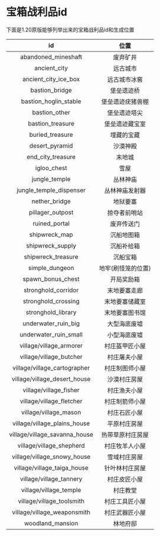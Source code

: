 # 宝箱战利品id
下面是1.20原版能够列举出来的宝箱战利品id和生成位置

|                id                |        位置      |
| :------------------------------: | :--------------: |          
|        abandoned_mineshaft       |     废弃矿井     |
|            ancient_city          |     远古城市     |
|        ancient_city_ice_box      |   远古城市冰窖   |
|          bastion_bridge          |    堡垒遗迹桥    |
|      bastion_hoglin_stable       | 堡垒遗迹疣猪兽棚  |
|           bastion_other          |    堡垒遗迹塔尖   |
|          bastion_treasure        |  堡垒遗迹藏宝室   |
|          buried_treasure         |     埋藏的宝藏    |
|          desert_pyramid          |     沙漠神殿      |
|         end_city_treasure        |       末地城      |
|            igloo_chest           |       雪屋        | 
|           jungle_temple          |      丛林神庙     |
|      jungle_temple_dispenser     |     丛林神庙发射器 |
|          nether_bridge           |      地狱要塞      |
|         pillager_outpost         |     掠夺者前哨站   |
|           ruined_portal          |      废弃传送门    |
|           shipwreck_map          |      沉船地图箱    |
|          shipwreck_supply        |      沉船补给箱    |
|         shipwreck_treasure       |       沉船宝箱     |
|           simple_dungeon         |  地牢(刷怪笼的位置) |
|         spawn_bonus_chest        |     开局奖励箱     |
|        stronghold_corridor       |     末地要塞走廊   |
|        stronghold_crossing       |    末地要塞储藏室  |
|        stronghold_library        |    末地要塞图书馆  |
|       underwater_ruin_big        |    大型海底废墟    |
|     underwater_ruin_small        |    小型海底废墟    |
|    village/village_armorer       |     村庄盔甲匠小屋 |
|    village/village_butcher       |    村庄屠夫小屋    |
|    village/village_cartographer  |    村庄制图师小屋  |
|    village/village_desert_house  |     沙漠村庄房屋   |
|      village/village_fisher      |    村庄渔夫小屋    |
|      village/village_fletcher    |     村庄制箭师小屋 |
|    village/village_mason         |    村庄石匠小屋    |
|    village/village_plains_house  |     平原村庄房屋   |
|    village/village_savanna_house |   热带草原村庄房屋  |
|    village/village_shepherd      |    村庄牧羊人小屋   |
|    village/village_snowy_house   |      雪域村庄房屋   |
|    village/village_taiga_house   |     针叶林村庄房屋  |
|    village/village_tannery       |     村庄皮匠小屋    |
|    village/village_temple        |       村庄教堂      |
|    village/village_toolsmith     |     村庄工具匠小屋   |
|    village/village_weaponsmith   |     村庄武器匠小屋   |
|        woodland_mansion          |        林地府邸     |